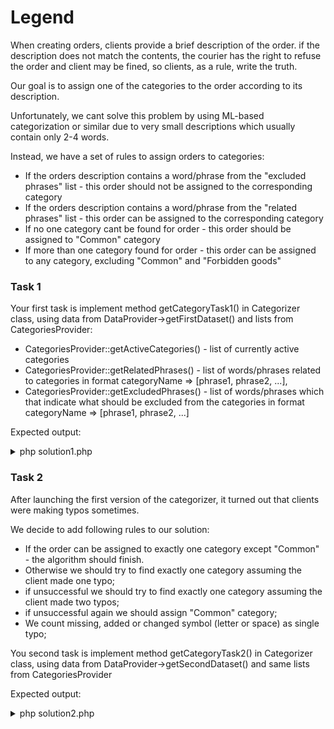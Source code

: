 # Legend

When creating orders, clients provide a brief description of the order. if the description does not match the contents, the courier has the right to refuse the order and client may be fined, so clients, as a rule, write the truth.

Our goal is to assign one of the categories to the order according to its description.

Unfortunately, we cant solve this problem by using ML-based categorization or similar due to very small descriptions which usually contain only 2-4 words.

Instead, we have a set of rules to assign orders to categories:

- If the orders description contains a word/phrase from the "excluded phrases" list - this order should not be assigned to the corresponding category
- If the orders description contains a word/phrase from the "related phrases" list - this order can be assigned to the corresponding category
- If no one category cant be found for order - this order should be assigned to "Common" category
- If more than one category found for order - this order can be assigned to any category, excluding "Common" and "Forbidden goods"

### Task 1

Your first task is implement method getCategoryTask1() in Categorizer class, using data from DataProvider->getFirstDataset() and lists from CategoriesProvider:
- CategoriesProvider::getActiveCategories() - list of currently active categories
- CategoriesProvider::getRelatedPhrases() - list of words/phrases related to categories in format categoryName => [phrase1, phrase2, ...],
- CategoriesProvider::getExcludedPhrases() - list of words/phrases which that indicate what should be excluded from the categories in format categoryName => [phrase1, phrase2, ...]

Expected output:

<details>
<summary>
php solution1.php
</summary>

| Sentence | Category           |
| --- |--------------------|
|'Meat pie'                           |  'Food'            |
|'Bring me potato and cheese, please' |  'Food'            |
|'Pets vitamin'                       |  'Medicine'        |
|'A small amount of cooking rice'     |  'Common'          |
|'Electric chess'                     |  'Common'          |
|'Healthy food'                       |  'Common'          |
|'Littering ball toy'                 |  'Forbidden goods' |
|'Toy for pet'                        |  'Common'          |
|'A little present'                   |  'Common'          |
|'Painkiller without prescription'    |  'Forbidden goods' |
|'Some beer'                          |  'Forbidden goods' |
|'A really rare fishing pole'         |  'Presents'        |
</details>

### Task 2
After launching the first version of the categorizer, it turned out that clients were making typos sometimes.

We decide to add following rules to our solution:

- If the order can be assigned to exactly one category except "Common" - the algorithm should finish.
- Otherwise we should try to find exactly one category assuming the client made one typo;
- if unsuccessful we should try to find exactly one category assuming the client made two typos;
- if unsuccessful again we should assign "Common" category;
- We count missing, added or changed symbol (letter or space) as single typo;

You second task is implement method getCategoryTask2() in Categorizer class, using data from DataProvider->getSecondDataset() and same lists from CategoriesProvider

Expected output:

<details>
<summary>
php solution2.php
</summary>

| Sentence | Category         |
| --- |------------------|
|'Mead pie'                        | 'Food' |
|'Bring me ptat and chese, please' | 'Food' |
|'Pets vitamins'                   | 'Medicine' |
|'Painkiller without prescript'    | 'Medicine' |
|'Some bee hives'                  | 'Forbidden goods' |
|'A really rare fish ing pole'     | 'Food' |
|'Aquariuand chess'                | 'Pets' |
</details>
